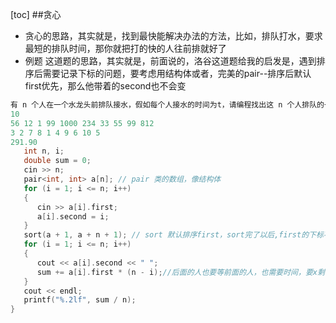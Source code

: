 [toc]
##贪心
- 贪心的思路，其实就是，找到最快能解决办法的方法，比如，排队打水，要求最短的排队时间，那你就把打的快的人往前排就好了
- 例题
    这道题的思路，其实就是，前面说的，洛谷这道题给我的启发是，遇到排序后需要记录下标的问题，要考虑用结构体或者，完美的pair--排序后默认first优先，那么他带着的second也不会变
```C++ {.line-numbers} 
有 n 个人在一个水龙头前排队接水，假如每个人接水的时间为t，请编程找出这 n 个人排队的一种顺序，使得n个人的平均等待时间最小
10 
56 12 1 99 1000 234 33 55 99 812
3 2 7 8 1 4 9 6 10 5
291.90
   int n, i;
   double sum = 0;
   cin >> n;
   pair<int, int> a[n]; // pair 类的数组，像结构体
   for (i = 1; i <= n; i++)
   {
      cin >> a[i].first;
      a[i].second = i;
   }
   sort(a + 1, a + n + 1); // sort 默认排序first，sort完了以后,first的下标不会变
   for (i = 1; i <= n; i++)
   {
      cout << a[i].second << " ";
      sum += a[i].first * (n - i);//后面的人也要等前面的人，也需要时间，要x剩下的人数
   }
   cout << endl;
   printf("%.2lf", sum / n);
}
```
